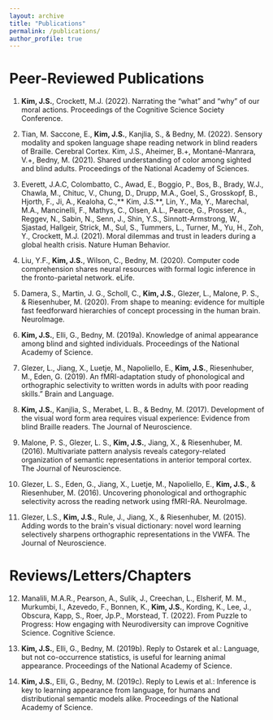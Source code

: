 ```yaml
---
layout: archive
title: "Publications"
permalink: /publications/
author_profile: true
---
```

Peer-Reviewed Publications
========
1. **Kim, J.S.**, Crockett, M.J. (2022). Narrating the “what” and “why” of our moral actions. Proceedings of the Cognitive Science Society Conference. 

2. Tian, M. Saccone, E., **Kim, J.S.**, Kanjlia, S., & Bedny, M. (2022). Sensory modality and spoken language shape reading network in blind readers of Braille. Cerebral Cortex. 
Kim, J.S., Aheimer, B.+, Montané-Manrara, V.+, Bedny, M. (2021). Shared understanding of color among sighted and blind adults. Proceedings of the National Academy of Sciences. 

3. Everett, J.A.C, Colombatto, C., Awad, E., Boggio, P., Bos, B., Brady, W.J., Chawla, M., Chituc, V., Chung, D., Drupp, M.A., Goel, S., Grosskopf, B., Hjorth, F., Ji, A., Kealoha, C.,** Kim, J.S.**, Lin, Y., Ma, Y., Marechal, M.A., Mancinelli, F., Mathys, C., Olsen, A.L., Pearce, G., Prosser, A., Reggev, N., Sabin, N., Senn, J., Shin, Y.S., Sinnott-Armstrong, W., Sjastad, Hallgeir, Strick, M., Sul, S., Tummers, L., Turner, M., Yu, H., Zoh, Y., Crockett, M.J. (2021). Moral dilemmas and trust in leaders during a global health crisis. Nature Human Behavior. 

4. Liu, Y.F., **Kim, J.S.**, Wilson, C., Bedny, M. (2020). Computer code comprehension shares neural resources with formal logic inference in the fronto-parietal network. eLife. 

5. Damera, S., Martin, J. G., Scholl, C., **Kim, J.S.**, Glezer, L., Malone, P. S., & Riesenhuber, M. (2020). From shape to meaning: evidence for multiple fast feedforward hierarchies of concept processing in the human brain. NeuroImage.

6. **Kim, J.S.**, Elli, G., Bedny, M. (2019a). Knowledge of animal appearance among blind and sighted individuals. Proceedings of the National Academy of Science.

7. Glezer, L., Jiang, X., Luetje, M., Napoliello, E., **Kim, J.S.**, Riesenhuber, M., Eden, G. (2019). An fMRI-adaptation study of phonological and orthographic selectivity to written words in adults with poor reading skills.” Brain and Language.

8. **Kim, J.S.**, Kanjlia, S., Merabet, L. B., & Bedny, M. (2017). Development of the visual word form area requires visual experience: Evidence from blind Braille readers. The Journal of Neuroscience.

9. Malone, P. S., Glezer, L. S., **Kim, J.S.**, Jiang, X., & Riesenhuber, M. (2016). Multivariate pattern analysis reveals category-related organization of semantic representations in anterior temporal cortex. The Journal of Neuroscience.

10. Glezer, L. S., Eden, G., Jiang, X., Luetje, M., Napoliello, E., **Kim, J.S.**, & Riesenhuber, M. (2016). Uncovering phonological and orthographic selectivity across the reading network using fMRI-RA. NeuroImage.

11. Glezer, L.S., **Kim, J.S.**, Rule, J., Jiang, X., & Riesenhuber, M. (2015). Adding words to the brain's visual dictionary: novel word learning selectively sharpens orthographic representations in the VWFA. The Journal of Neuroscience.

Reviews/Letters/Chapters
========

12. Manalili, M.A.R., Pearson, A., Sulik, J., Creechan, L., Elsherif, M. M., Murkumbi, I., Azevedo, F., Bonnen, K., **Kim, J.S.**, Kording, K., Lee, J., Obscura, Kapp, S., Roer, Jp.P., Morstead, T. (2022). From Puzzle to Progress: How engaging with Neurodiversity can improve Cognitive Science. Cognitive Science.

13. **Kim, J.S.**, Elli, G., Bedny, M. (2019b). Reply to Ostarek et al.: Language, but not co-occurrence statistics, is useful for learning animal appearance. Proceedings of the National Academy of Science.

14. **Kim, J.S.**, Elli, G., Bedny, M. (2019c). Reply to Lewis et al.: Inference is key to learning appearance from language, for humans and distributional semantic models alike. Proceedings of the National Academy of Science.

